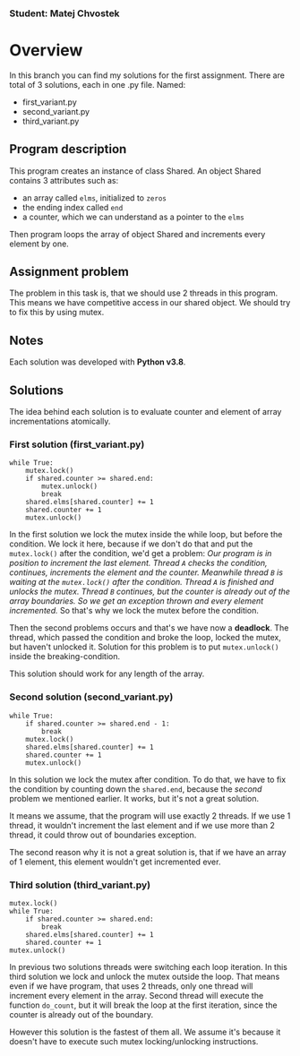 ### Student: Matej Chvostek
# Overview
In this branch you can find my solutions for the first assignment. There are total of 3 solutions, each in one .py file. 
Named:
- first_variant.py
- second_variant.py
- third_variant.py

## Program description
This program creates an instance of class Shared. An object Shared contains 3 attributes such as:
- an array called `elms`, initialized to `zeros`
- the ending index called `end`
- a counter, which we can understand as a pointer to the `elms`

Then program loops the array of object Shared and increments every element by one.

## Assignment problem
The problem in this task is, that we should use 2 threads in this program. This means we have competitive access in our shared object. We should try to fix this by using mutex.

## Notes
Each solution was developed with **Python v3.8**.

## Solutions
The idea behind each solution is to evaluate counter and element of array incrementations atomically.
### First solution (first_variant.py)
```
while True:
    mutex.lock()
    if shared.counter >= shared.end:
        mutex.unlock()
        break
    shared.elms[shared.counter] += 1
    shared.counter += 1
    mutex.unlock()
```
In the first solution we lock the mutex inside the while loop, but before the condition. We lock it here, because if we don't do that and put the `mutex.lock()` after the condition, we'd get a problem:
*Our program is in position to increment the last element. Thread `A` checks the condition, continues, increments the element and the counter. Meanwhile thread `B` is waiting at the `mutex.lock()` after the condition. Thread `A` is finished and unlocks the mutex. Thread `B` continues, but the counter is already out of the array boundaries. So we get an exception thrown and every element incremented.* So that's why we lock the mutex before the condition. 

Then the second problems occurs and that's we have now a **deadlock**. The thread, which passed the condition and broke the loop, locked the mutex, but haven't unlocked it. Solution for this problem is to put `mutex.unlock()` inside the breaking-condition.

This solution should work for any length of the array.
### Second solution (second_variant.py)
```
while True:
    if shared.counter >= shared.end - 1:
        break
    mutex.lock()
    shared.elms[shared.counter] += 1
    shared.counter += 1
    mutex.unlock()
```
In this solution we lock the mutex after condition. To do that, we have to fix the condition by counting down the `shared.end`, because the *second* problem we mentioned earlier. It works, but it's not a great solution. 

It means we assume, that the program will use exactly 2 threads. If we use 1 thread, it wouldn't increment the last element and if we use more than 2 thread, it could throw out of boundaries exception.

The second reason why it is not a great solution is, that if we have an array of 1 element, this element wouldn't get incremented ever.

### Third solution (third_variant.py)
```
mutex.lock()
while True:
    if shared.counter >= shared.end:
        break
    shared.elms[shared.counter] += 1
    shared.counter += 1
mutex.unlock()
```
In previous two solutions threads were switching each loop iteration. In this third solution we lock and unlock the mutex outside the loop. That means even if we have program, that uses 2 threads, only one thread will increment every element in the array. Second thread will execute the function `do_count`, but it will break the loop at the first iteration, since the counter is already out of the boundary.

However this solution is the fastest of them all. We assume it's because it doesn't have to execute such mutex locking/unlocking instructions.

